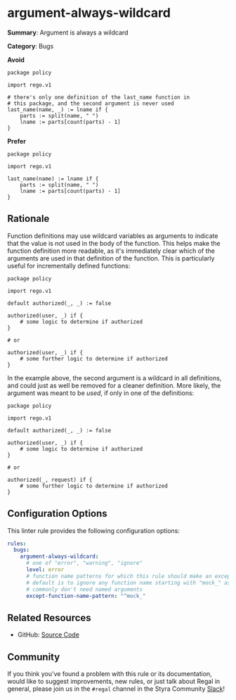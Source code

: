 # argument-always-wildcard

**Summary**: Argument is always a wildcard

**Category**: Bugs

**Avoid**
```rego
package policy

import rego.v1

# there's only one definition of the last_name function in
# this package, and the second argument is never used
last_name(name, _) := lname if {
    parts := split(name, " ")
    lname := parts[count(parts) - 1]
}
```

**Prefer**
```rego
package policy

import rego.v1

last_name(name) := lname if {
    parts := split(name, " ")
    lname := parts[count(parts) - 1]
}
```

## Rationale

Function definitions may use wildcard variables as arguments to indicate that the value is not used in the body of
the function. This helps make the function definition more readable, as it's immediately clear which of the arguments
are used in that definition of the function. This is particularly useful for incrementally defined functions:

```rego
package policy

import rego.v1

default authorized(_, _) := false

authorized(user, _) if {
    # some logic to determine if authorized
}

# or

authorized(user, _) if {
    # some further logic to determine if authorized
}
```

In the example above, the second argument is a wildcard in all definitions, and could just as well be removed for a
cleaner definition. More likely, the argument was meant to be _used_, if only in one of the definitions:

```rego
package policy

import rego.v1

default authorized(_, _) := false

authorized(user, _) if {
    # some logic to determine if authorized
}

# or

authorized(_, request) if {
    # some further logic to determine if authorized
}
```

## Configuration Options

This linter rule provides the following configuration options:

```yaml
rules:
  bugs:
    argument-always-wildcard:
      # one of "error", "warning", "ignore"
      level: error
      # function name patterns for which this rule should make an exception
      # default is to ignore any function name starting with "mock_" as these
      # commonly don't need named arguments
      except-function-name-pattern: "^mock_"
```

## Related Resources

- GitHub: [Source Code](https://github.com/StyraInc/regal/blob/main/bundle/regal/rules/bugs/argument-always-wildcard/argument_always_wildcard.rego)

## Community

If you think you've found a problem with this rule or its documentation, would like to suggest improvements, new rules,
or just talk about Regal in general, please join us in the `#regal` channel in the Styra Community
[Slack](https://communityinviter.com/apps/styracommunity/signup)!
